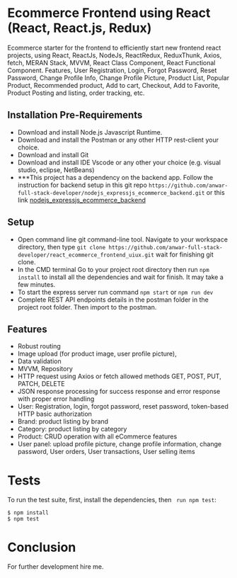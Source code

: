 # Ecommerce Frontend using React (React, React.js, Redux)

Ecommerce starter for the frontend to efficiently start new frontend react projects, using React, ReactJs, NodeJs, ReactRedux, ReduxThunk, Axios, fetch, MERAN Stack, MVVM, React Class Component, React Functional Component. Features, User Registration, Login, Forgot Password, Reset Password, Change Profile Info, Change Profile Picture, Product List, Popular Product, Recommended product, Add to cart, Checkout, Add to Favorite, Product Posting and listing, order tracking, etc.

## Installation Pre-Requirements
- Download and install Node.js Javascript Runtime.
- Download and install the Postman or any other HTTP rest-client your choice.
- Download and install Git
- Download and install IDE Vscode or any other your choice (e.g. visual studio, eclipse, NetBeans)
- ***This project has a dependency on the backend app. Follow the instruction for backend setup in this git repo `https://github.com/anwar-full-stack-developer/nodejs_expressjs_ecommerce_backend.git` or this link [nodejs_expressjs_ecommerce_backend](https://github.com/anwar-full-stack-developer/nodejs_expressjs_ecommerce_backend.git)

## Setup
- Open command line git command-line tool. Navigate to your workspace directory, then type ```git clone https://github.com/anwar-full-stack-developer/react_ecommerce_frontend_uiux.git``` wait for finishing git clone.
- In the CMD terminal Go to your project root directory then run `npm install` to install all the dependencies and wait for finish. It may take a few minutes.
- To start the express server run command `npm start` or `npm run dev`
- Complete REST API endpoints details in the postman folder in the project root folder. Then import to the postman.

## Features
- Robust routing
- Image upload (for product image, user profile picture),
- Data validation
- MVVM, Repository
- HTTP request using Axios or fetch allowed methods GET, POST, PUT, PATCH, DELETE
- JSON response processing for success response and error response with proper error handling
- User: Registration, login, forgot password, reset password, token-based HTTP basic authorization
- Brand: product listing by brand
- Category: product listing by category
- Product: CRUD operation with all eCommerce features
- User panel: upload profile picture, change profile information, change password, User orders, User transactions, User selling items

# Tests
To run the test suite, first, install the dependencies, then ``` run npm test```:
```
$ npm install
$ npm test
```

# Conclusion
For further development hire me. 
